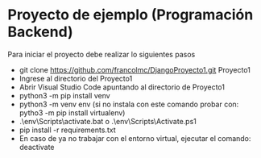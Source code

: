 # Proyecto de ejemplo (Programación Backend)

Para iniciar el proyecto debe realizar lo siguientes pasos

- git clone https://github.com/francolmc/DjangoProyecto1.git Proyecto1
- Ingrese al directorio del Proyecto1
- Abrir Visual Studio Code apuntando al directorio de Proyecto1
- python3 -m pip install venv
- python3 -m venv env (si no instala con este comando probar con: pytho3 -m pip install virtualenv)
- .\env\Scripts\activate.bat o .\env\Scripts\Activate.ps1
- pip install -r requirements.txt
- En caso de ya no trabajar con el entorno virtual, ejecutar el comando: deactivate